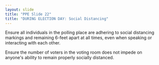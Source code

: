 ```yaml
---
layout: slide
title: "PPE Slide 22"
title: "DURING ELECTION DAY: Social Distancing"
---
```


Ensure all individuals in the polling place are adhering to social distancing markings and remaining 6-feet apart at all times, even when speaking or interacting with each other.

Ensure the number of voters in the voting room does not impede on anyone's ability to remain properly socially distanced.
